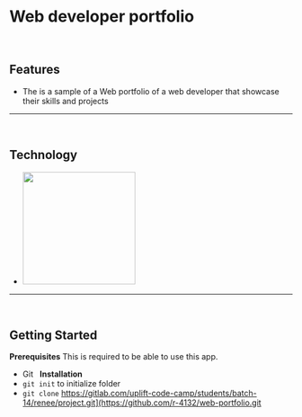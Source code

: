 # Web developer portfolio
&nbsp;
## Features
- The is a sample of a Web portfolio of a web developer that showcase their skills and projects

---
&nbsp;
## Technology

- <img src = "[https://repository-images.githubusercontent.com/37153337/9d0a6780-394a-11eb-9fd1-6296a684b124](https://p92.com/binaries/content/gallery/p92website/technologies/htmlcssjs-details.png)" width="200">

---
&nbsp;
## Getting Started
**Prerequisites**
This is required to be able to use this app.
- Git
&nbsp;
**Installation**
- `git init` to initialize folder
- `git clone` https://gitlab.com/uplift-code-camp/students/batch-14/renee/project.git](https://github.com/r-4132/web-portfolio.git

